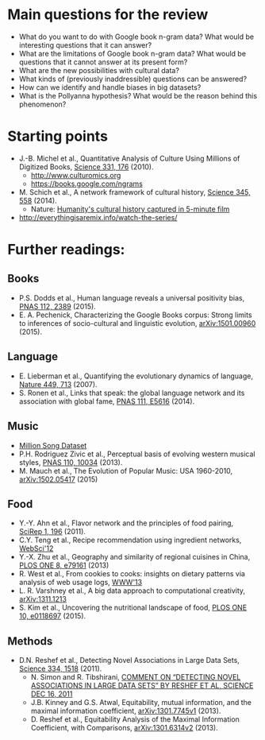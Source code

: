 # Main questions for the review

- What do you want to do with Google book n-gram data? What would be interesting questions that it can answer?
- What are the limitations of Google book n-gram data? What would be questions that it cannot answer at its present form?
- What are the new possibilities with cultural data?
- What kinds of (previously inaddressible) questions can be answered?
- How can we identify and handle biases in big datasets?
- What is the Pollyanna hypothesis? What would be the reason behind this phenomenon?

# Starting points

- J.-B. Michel et al., Quantitative Analysis of Culture Using Millions of Digitized Books, [Science 331, 176](http://www.sciencemag.org/content/331/6014/176.abstract) (2010).
    - http://www.culturomics.org
    - https://books.google.com/ngrams
- M. Schich et al., A network framework of cultural history, [Science 345, 558](http://www.sciencemag.org/content/345/6196/558) (2014).
    - Nature: [Humanity's cultural history captured in 5-minute film](http://www.nature.com/news/humanity-s-cultural-history-captured-in-5-minute-film-1.15650)
- http://everythingisaremix.info/watch-the-series/

# Further readings:


## Books

- P.S. Dodds et al., Human language reveals a universal positivity bias, [PNAS 112, 2389](http://www.pnas.org/content/112/8/2389.abstract) (2015).
- E. A. Pechenick, Characterizing the Google Books corpus: Strong limits to inferences of socio-cultural and linguistic evolution, [arXiv:1501.00960](http://arxiv.org/abs/1501.00960) (2015).

## Language

- E. Lieberman et al., Quantifying the evolutionary dynamics of language, [Nature 449, 713](http://www.nature.com/nature/journal/v449/n7163/full/nature06137.html) (2007).
- S. Ronen et al., Links that speak: the global language network and its association with global fame, [PNAS 111, E5616](http://www.pnas.org/content/111/52/E5616.short) (2014).

## Music

- [Million Song Dataset](http://labrosa.ee.columbia.edu/millionsong/)
- P.H. Rodriguez Zivic et al., Perceptual basis of evolving western musical styles, [PNAS 110, 10034](http://www.pnas.org/content/110/24/10034.full) (2013).
- M. Mauch et al., The Evolution of Popular Music: USA 1960-2010, [arXiv:1502.05417](http://arxiv.org/abs/1502.05417) (2015)

## Food

- Y.-Y. Ahn et al., Flavor network and the principles of food pairing, [SciRep 1, 196](http://dx.doi.org/10.1038/srep00196) (2011).
- C.Y. Teng et al., Recipe recommendation using ingredient networks, [WebSci'12](http://arxiv.org/abs/1111.3919)
- Y.-X. Zhu et al., Geography and similarity of regional cuisines in China, [PLOS ONE 8, e79161](http://dx.doi.org/10.1371/journal.pone.0079161) (2013)
- R. West et al., From cookies to cooks: insights on dietary patterns via analysis of web usage logs, [WWW'13](http://dl.acm.org/citation.cfm?id=2488510)
- L. R. Varshney et al., A big data approach to computational creativity, [arXiv:1311.1213](http://arxiv.org/abs/1311.1213)
- S. Kim et al., Uncovering the nutritional landscape of food, [PLOS ONE 10, e0118697](http://arxiv.org/abs/1408.3600) (2015).

## Methods

- D.N. Reshef et al., Detecting Novel Associations in Large Data Sets, [Science 334, 1518](http://www.sciencemag.org/content/334/6062/1518.short) (2011).
    - N. Simon and R. Tibshirani, [COMMENT ON “DETECTING NOVEL ASSOCIATIONS IN LARGE DATA SETS” BY RESHEF ET AL, SCIENCE DEC 16, 2011](http://statweb.stanford.edu/~tibs/reshef/comment.pdf)
    - J.B. Kinney and G.S. Atwal, Equitability, mutual information, and the maximal information coefficient, [arXiv:1301.7745v1](http://arxiv.org/abs/1301.7745v1) (2013).
    - D. Reshef et al., Equitability Analysis of the Maximal Information Coefficient, with Comparisons, [arXiv:1301.6314v2](http://arxiv.org/abs/1301.6314v2) (2013).
